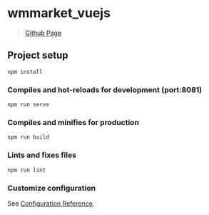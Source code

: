 # wmmarket_vuejs

> [Github Page](https://roongang.github.io/wmmarket_vuejs/)


## Project setup
```
npm install
```

### Compiles and hot-reloads for development (port:8081)
```
npm run serve
```

### Compiles and minifies for production
```
npm run build
```

### Lints and fixes files
```
npm run lint
```

### Customize configuration
See [Configuration Reference](https://cli.vuejs.org/config/).
